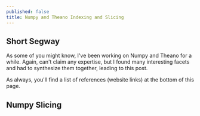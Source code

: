 ```yaml
---
published: false
title: Numpy and Theano Indexing and Slicing
---
```




## Short Segway

As some of you might know, I've been working on Numpy and Theano for a while. Again, can't claim any expertise, but I found many interesting facets and had to synthesize them together, leading to this post.

As always, you'll find a list of references (website links) at the bottom of this page.

## Numpy Slicing
